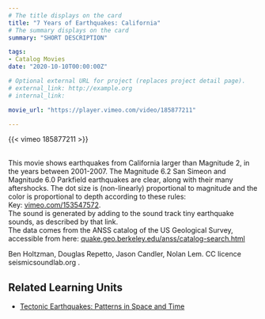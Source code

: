 ```yaml
---
# The title displays on the card
title: "7 Years of Earthquakes: California"
# The summary displays on the card
summary: "SHORT DESCRIPTION"

tags:
- Catalog Movies
date: "2020-10-10T00:00:00Z"

# Optional external URL for project (replaces project detail page).
# external_link: http://example.org
# internal_link:

movie_url: "https://player.vimeo.com/video/185877211"

---
```


{{< vimeo 185877211 >}}

\
This movie shows earthquakes from California larger than Magnitude 2, in the years between 2001-2007. The Magnitude 6.2 San Simeon and Magnitude 6.0 Parkfield earthquakes are clear, along with their many aftershocks. The dot size is (non-linearly) proportional to magnitude and the color is proportional to depth according to these rules:\
Key: [vimeo.com/153547572](https://vimeo.com/153547572).\
The sound is generated by adding to the sound track tiny earthquake sounds, as described by that link.\
The data comes from the ANSS catalog of the US Geological Survey, accessible from here: [quake.geo.berkeley.edu/anss/catalog-search.html](http://quake.geo.berkeley.edu/anss/catalog-search.html)

Ben Holtzman, Douglas Repetto, Jason Candler, Nolan Lem. CC licence seismicsoundlab.org .

## Related Learning Units
* [Tectonic Earthquakes: Patterns in Space and Time](../../learningunits/2_tectoniceqs/)

